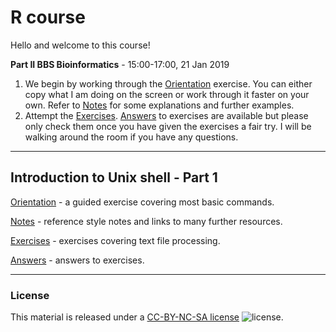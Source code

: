 # R course

Hello and welcome to this course!

**Part II BBS Bioinformatics** - 15:00-17:00, 21 Jan 2019
1. We begin by working through the [Orientation](Orientation.md) exercise. You can either copy what I am doing on the screen or work through it faster on your own. Refer to [Notes](Notes.md) for some explanations and further examples.
2. Attempt the [Exercises](Exercises.md). [Answers](Answers.md) to exercises are available but please only check them once you have given the exercises a fair try. I will be walking around the room if you have any questions.

---
## Introduction to Unix shell - Part 1

[Orientation](Orientation.md) - a guided exercise covering most basic commands.

[Notes](Notes.md) - reference style notes and links to many further resources.

[Exercises](Exercises.md) - exercises covering text file processing.

[Answers](Answers.md) - answers to exercises.


---
### License

This material is released under a
[CC-BY-NC-SA license](https://creativecommons.org/licenses/by-nc-sa/4.0/) ![license](https://licensebuttons.net/l/by-nc-sa/3.0/88x31.png).
